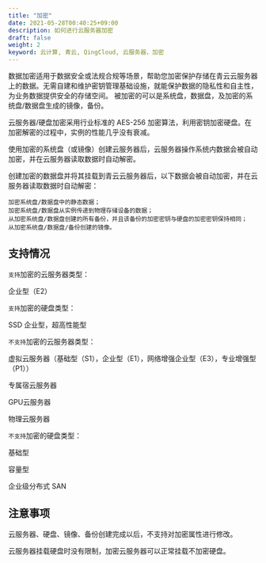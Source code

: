 ```yaml
---
title: "加密"
date: 2021-05-28T00:40:25+09:00
description: 如何进行云服务器加密
draft: false
weight: 2
keyword: 云计算, 青云, QingCloud, 云服务器，加密
---
```


数据加密适用于数据安全或法规合规等场景，帮助您加密保护存储在青云云服务器上的数据。无需自建和维护密钥管理基础设施，就能保护数据的隐私性和自主性，为业务数据提供安全的存储空间。 被加密的可以是系统盘，数据盘，及加密的系统盘/数据盘生成的镜像，备份。

云服务器/硬盘加密采用行业标准的 AES-256 加密算法，利用密钥加密硬盘。在加密解密的过程中，实例的性能几乎没有衰减。

使用加密的系统盘（或镜像）创建云服务器后，云服务器操作系统内数据会被自动加密，并在云服务器读取数据时自动解密。

创建加密的数据盘并将其挂载到青云云服务器后，以下数据会被自动加密，并在云服务器读取数据时自动解密：

```
加密系统盘/数据盘中的静态数据；
加密系统盘/数据盘从实例传递到物理存储设备的数据；
从加密系统盘/数据盘创建的所有备份，并且该备份的加密密钥与硬盘的加密密钥保持相同；
从加密系统盘/数据盘/备份创建的镜像。
```

## 支持情况

`支持`加密的云服务器类型：

企业型（E2）

`支持`加密的硬盘类型：

SSD 企业型，超高性能型

`不支持`加密的云服务器类型：

虚拟云服务器（基础型（S1），企业型（E1），网络增强企业型（E3），专业增强型（P1））

专属宿云服务器

GPU云服务器

物理云服务器

`不支持`加密的硬盘类型：

基础型

容量型

企业级分布式 SAN

## 注意事项

云服务器、硬盘、镜像、备份创建完成以后，不支持对加密属性进行修改。

云服务器挂载硬盘时没有限制，加密云服务器可以正常挂载不加密硬盘。